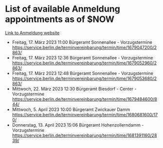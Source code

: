 # List of available Anmeldung appointments as of $NOW
[Link to Anmeldung website](https://service.berlin.de/terminvereinbarung/termin/tag.php?termin=1&anliegen[]=120686&dienstleisterlist=122210,122217,327316,122219,327312,122227,327314,122231,327346,122243,327348,122254,122252,329742,122260,329745,122262,329748,122271,327278,122273,327274,122277,327276,330436,122280,327294,122282,327290,122284,327292,122291,327270,122285,327266,122286,327264,122296,327268,150230,329760,122297,327286,122294,327284,122312,329763,122314,329775,122304,327330,122311,327334,122309,327332,317869,122281,327352,122279,329772,122283,122276,327324,122274,327326,122267,329766,122246,327318,122251,327320,122257,327322,122208,327298,122226,327300&herkunft=http%3A%2F%2Fservice.berlin.de%2Fdienstleistung%2F120686%2F)
- Freitag, 17. März 2023 11:00 Bürgeramt Sonnenallee - Vorzugstermine https://service.berlin.de/terminvereinbarung/termin/time/1679047200/2863/
- Freitag, 17. März 2023 12:36 Bürgeramt Sonnenallee - Vorzugstermine https://service.berlin.de/terminvereinbarung/termin/time/1679052960/2863/
- Freitag, 17. März 2023 12:48 Bürgeramt Sonnenallee - Vorzugstermine https://service.berlin.de/terminvereinbarung/termin/time/1679053680/2863/
- Mittwoch, 22. März 2023 12:30 Bürgeramt Biesdorf - Center - Vorzugstermine https://service.berlin.de/terminvereinbarung/termin/time/1679484600/844/
- Mittwoch, 5. April 2023 10:00 Bürgeramt Zwickauer Damm https://service.berlin.de/terminvereinbarung/termin/time/1680681600/170/
- Donnerstag, 13. April 2023 15:06 Bürgeramt Hohenzollerndamm - Vorzugstermine https://service.berlin.de/terminvereinbarung/termin/time/1681391160/2839/
